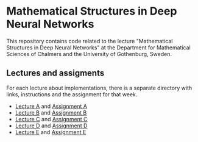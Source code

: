 # Mathematical Structures in Deep Neural Networks

This repository contains code related to the lecture "Mathematical Structures in Deep Neural Networks" at the Department for Mathematical Sciences of Chalmers and the University of Gothenburg, Sweden.

## Lectures and assigments
For each lecture about implementations, there is a separate directory with links, instructions and the assignment for that week.

- [Lecture A](/lecture_a) and [Assignment A](/lecture_a/assignment_a.md)
- [Lecture B](/lecture_b) and [Assignment B](/lecture_b/assignment_b.md)
- [Lecture C](/lecture_c) and [Assignment C](/lecture_c/assignment_c.md)
- [Lecture D](/lecture_d) and [Assignment D](/lecture_d/assignment_d.md)
- [Lecture E](/lecture_e) and [Assignment E](/lecture_e/assignment_e.md)
